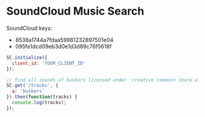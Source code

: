 # SoundCloud Music Search

SoundCloud keys:
- 8538a1744a7fdaa59981232897501e04
- 095fe1dcd09eb3d0e1d3d89c76f5618f

```javascript
SC.initialize({
  client_id: 'YOUR_CLIENT_ID'
});

// find all sounds of buskers licensed under 'creative commons share alike'
SC.get('/tracks', {
  q: 'buskers'
}).then(function(tracks) {
  console.log(tracks);
});
```
